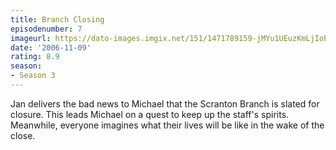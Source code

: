 ```yaml
---
title: Branch Closing
episodenumber: 7
imageurl: https://dato-images.imgix.net/151/1471789159-jMYu1UEuzKmLjIoEuCL9MLCcg5j.jpg?ixlib=rb-1.1.0&ch=DPR%2CWidth&auto=compress%2Cformat
date: '2006-11-09'
rating: 8.9
season:
- Season 3
---
```


Jan delivers the bad news to Michael that the Scranton Branch is slated for closure. This leads Michael on a quest to keep up the staff's spirits. Meanwhile, everyone imagines what their lives will be like in the wake of the close.